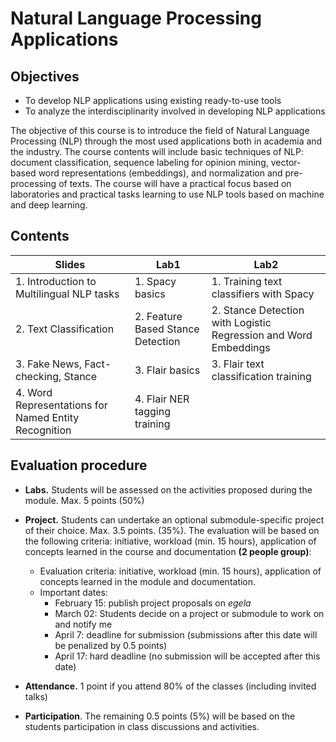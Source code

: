 # Natural Language Processing Applications

## Objectives

- To develop NLP applications using existing ready-to-use tools
- To analyze the interdisciplinarity involved in developing NLP applications

The objective of this course is to introduce the field of Natural Language Processing (NLP) through the most used applications both in academia and the industry. The course contents will include basic techniques of NLP: document classification, sequence labeling for opinion mining, vector-based word representations (embeddings), and normalization and pre-processing of texts. The course will have a practical focus based on laboratories and practical tasks learning to use NLP tools based on machine and deep learning.

## Contents

| Slides                                               | Lab1                              | Lab2                                                             |
| ---------------------------------------------------- | --------------------------------- | ---------------------------------------------------------------- |
| 1. Introduction to Multilingual NLP tasks            | 1. Spacy basics                   | 1. Training text classifiers with Spacy                          |
| 2. Text Classification                               | 2. Feature Based Stance Detection | 2. Stance Detection with Logistic Regression and Word Embeddings |
| 3. Fake News, Fact-checking, Stance                  | 3. Flair basics                   | 3. Flair text classification training                            |
| 4. Word Representations for Named Entity Recognition | 4. Flair NER tagging training     |                                                                  |

## Evaluation procedure

- **Labs.** Students will be assessed on the activities proposed during the module. Max. 5 points (50%)

- **Project.** Students can undertake an optional submodule-specific project of their choice. Max. 3.5 points. (35%). The evaluation will be based on the following criteria: initiative, workload (min. 15 hours), application of concepts learned in the course and documentation **(2 people group)**:
  - Evaluation criteria: initiative, workload (min. 15 hours), application of concepts learned in the module and documentation.
  - Important dates:
    - February 15: publish project proposals on _egela_
    - March 02: Students decide on a project or submodule to work on and notify me
    - April 7: deadline for submission (submissions after this date will be penalized by 0.5 points)
    - April 17: hard deadline (no submission will be accepted after this date)
- **Attendance.** 1 point if you attend 80% of the classes (including invited talks)
- **Participation**. The remaining 0.5 points (5%) will be based on the students participation in class discussions and activities.
